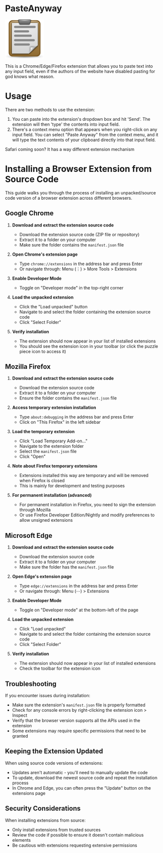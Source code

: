 # PasteAnyway

![Logo](images/icon128.png)

This is a Chrome/Edge/Firefox extension that allows you to paste text into any input field, even if the authors of the website have disabled pasting for god knows what reason.

# Usage

There are two methods to use the extension:

1. You can paste into the extension's dropdown box and hit 'Send'. The extension will then 'type' the contents into input field.
2. There's a context menu option that appears when you right-click on any input field. You can select "Paste Anyway" from the context menu, and it will type the text contents of your clipboard directly into that input field.

Safari coming soon? It has a way different extension mechanism

# Installing a Browser Extension from Source Code

This guide walks you through the process of installing an unpacked/source code version of a browser extension across different browsers.

## Google Chrome

1. **Download and extract the extension source code**
   - Download the extension source code (ZIP file or repository)
   - Extract it to a folder on your computer
   - Make sure the folder contains the `manifest.json` file

2. **Open Chrome's extension page**
   - Type `chrome://extensions` in the address bar and press Enter
   - Or navigate through: Menu (⋮) > More Tools > Extensions

3. **Enable Developer Mode**
   - Toggle on "Developer mode" in the top-right corner

4. **Load the unpacked extension**
   - Click the "Load unpacked" button
   - Navigate to and select the folder containing the extension source code
   - Click "Select Folder"

5. **Verify installation**
   - The extension should now appear in your list of installed extensions
   - You should see the extension icon in your toolbar (or click the puzzle piece icon to access it)

## Mozilla Firefox

1. **Download and extract the extension source code**
   - Download the extension source code
   - Extract it to a folder on your computer
   - Ensure the folder contains the `manifest.json` file

2. **Access temporary extension installation**
   - Type `about:debugging` in the address bar and press Enter
   - Click on "This Firefox" in the left sidebar

3. **Load the temporary extension**
   - Click "Load Temporary Add-on..."
   - Navigate to the extension folder
   - Select the `manifest.json` file
   - Click "Open"

4. **Note about Firefox temporary extensions**
   - Extensions installed this way are temporary and will be removed when Firefox is closed
   - This is mainly for development and testing purposes

5. **For permanent installation (advanced)**
   - For permanent installation in Firefox, you need to sign the extension through Mozilla
   - Or use Firefox Developer Edition/Nightly and modify preferences to allow unsigned extensions

## Microsoft Edge

1. **Download and extract the extension source code**
   - Download the extension source code
   - Extract it to a folder on your computer
   - Make sure the folder has the `manifest.json` file

2. **Open Edge's extension page**
   - Type `edge://extensions` in the address bar and press Enter
   - Or navigate through: Menu (⋯) > Extensions

3. **Enable Developer Mode**
   - Toggle on "Developer mode" at the bottom-left of the page

4. **Load the unpacked extension**
   - Click "Load unpacked"
   - Navigate to and select the folder containing the extension source code
   - Click "Select Folder"

5. **Verify installation**
   - The extension should now appear in your list of installed extensions
   - Check the toolbar for the extension icon

## Troubleshooting

If you encounter issues during installation:

- Make sure the extension's `manifest.json` file is properly formatted
- Check for any console errors by right-clicking the extension icon > Inspect
- Verify that the browser version supports all the APIs used in the extension
- Some extensions may require specific permissions that need to be granted

## Keeping the Extension Updated

When using source code versions of extensions:

- Updates aren't automatic - you'll need to manually update the code
- To update, download the newest source code and repeat the installation process
- In Chrome and Edge, you can often press the "Update" button on the extensions page

## Security Considerations

When installing extensions from source:

- Only install extensions from trusted sources
- Review the code if possible to ensure it doesn't contain malicious elements
- Be cautious with extensions requesting extensive permissions
